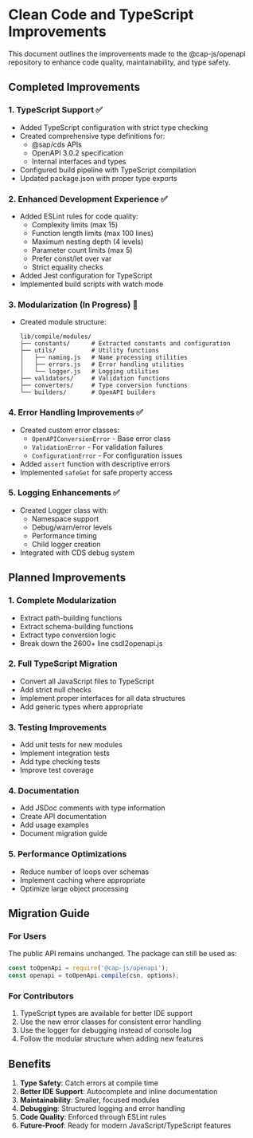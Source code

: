# Clean Code and TypeScript Improvements

This document outlines the improvements made to the @cap-js/openapi repository to enhance code quality, maintainability, and type safety.

## Completed Improvements

### 1. TypeScript Support ✅
- Added TypeScript configuration with strict type checking
- Created comprehensive type definitions for:
  - @sap/cds APIs
  - OpenAPI 3.0.2 specification
  - Internal interfaces and types
- Configured build pipeline with TypeScript compilation
- Updated package.json with proper type exports

### 2. Enhanced Development Experience ✅
- Added ESLint rules for code quality:
  - Complexity limits (max 15)
  - Function length limits (max 100 lines)
  - Maximum nesting depth (4 levels)
  - Parameter count limits (max 5)
  - Prefer const/let over var
  - Strict equality checks
- Added Jest configuration for TypeScript
- Implemented build scripts with watch mode

### 3. Modularization (In Progress) 🚧
- Created module structure:
  ```
  lib/compile/modules/
  ├── constants/      # Extracted constants and configuration
  ├── utils/          # Utility functions
  │   ├── naming.js   # Name processing utilities
  │   ├── errors.js   # Error handling utilities
  │   └── logger.js   # Logging utilities
  ├── validators/     # Validation functions
  ├── converters/     # Type conversion functions
  └── builders/       # OpenAPI builders
  ```

### 4. Error Handling Improvements ✅
- Created custom error classes:
  - `OpenAPIConversionError` - Base error class
  - `ValidationError` - For validation failures
  - `ConfigurationError` - For configuration issues
- Added `assert` function with descriptive errors
- Implemented `safeGet` for safe property access

### 5. Logging Enhancements ✅
- Created Logger class with:
  - Namespace support
  - Debug/warn/error levels
  - Performance timing
  - Child logger creation
- Integrated with CDS debug system

## Planned Improvements

### 1. Complete Modularization
- Extract path-building functions
- Extract schema-building functions
- Extract type conversion logic
- Break down the 2600+ line csdl2openapi.js

### 2. Full TypeScript Migration
- Convert all JavaScript files to TypeScript
- Add strict null checks
- Implement proper interfaces for all data structures
- Add generic types where appropriate

### 3. Testing Improvements
- Add unit tests for new modules
- Implement integration tests
- Add type checking tests
- Improve test coverage

### 4. Documentation
- Add JSDoc comments with type information
- Create API documentation
- Add usage examples
- Document migration guide

### 5. Performance Optimizations
- Reduce number of loops over schemas
- Implement caching where appropriate
- Optimize large object processing

## Migration Guide

### For Users
The public API remains unchanged. The package can still be used as:

```javascript
const toOpenApi = require('@cap-js/openapi');
const openapi = toOpenApi.compile(csn, options);
```

### For Contributors
1. TypeScript types are available for better IDE support
2. Use the new error classes for consistent error handling
3. Use the logger for debugging instead of console.log
4. Follow the modular structure when adding new features

## Benefits

1. **Type Safety**: Catch errors at compile time
2. **Better IDE Support**: Autocomplete and inline documentation
3. **Maintainability**: Smaller, focused modules
4. **Debugging**: Structured logging and error handling
5. **Code Quality**: Enforced through ESLint rules
6. **Future-Proof**: Ready for modern JavaScript/TypeScript features